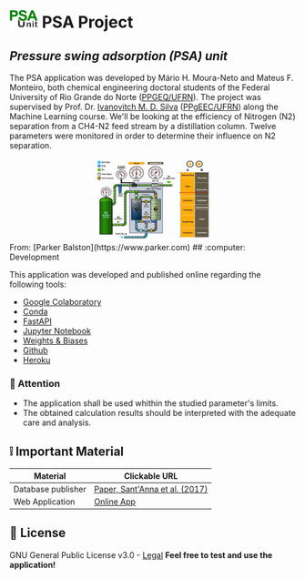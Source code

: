 # <left><img width="50" src="images/PSA_logo.png"></left> PSA Project
## _Pressure swing adsorption (PSA) unit_

The PSA application was developed by Mário H. Moura-Neto and Mateus F. Monteiro, both chemical engineering doctoral students of the Federal University of Rio Grande do Norte ([PPGEQ/UFRN](https://sigaa.ufrn.br/sigaa/public/programa/portal.jsf?id=106)). The project was supervised by Prof. Dr. [Ivanovitch M. D. Silva](https://github.com/ivanovitchm) ([PPgEEC/UFRN](https://sigaa.ufrn.br/sigaa/public/programa/portal.jsf?id=103)) along the Machine Learning course.
We'll be looking at the efficiency of Nitrogen (N2) separation from a CH4-N2 feed stream by a distillation column. Twelve parameters were monitored in order to determine their influence on N2 separation.

<center><img width="200" src="images/PSA_unit.png"></center>
From: [Parker Balston](https://www.parker.com)
## :computer: Development

This application was developed and published online regarding the following tools:
- [Google Colaboratory](https://colab.research.google.com)
- [Conda](https://docs.conda.io/en/latest/) 
- [FastAPI](https://fastapi.tiangolo.com/)
- [Jupyter Notebook](https://jupyter.org/)
- [Weights & Biases](https://wandb.ai/site)
- [Github](https://github.com/)
- [Heroku](https://www.heroku.com/)

### :rotating_light: Attention
- The application shall be used whithin the studied parameter's limits.
- The obtained calculation results should be interpreted with the adequate care and analysis.   

## :grey_exclamation: Important Material

| Material | Clickable URL|
| ------ | ------ |
| Database publisher | [Paper, Sant'Anna et al. (2017)](https://www.sciencedirect.com/science/article/abs/pii/S0098135417302053) |
| Web Application | [Online App](https://n2-purity-app.herokuapp.com/docs) |


## :bookmark_tabs: License

GNU General Public License v3.0 - [Legal](https://www.gnu.org/licenses/gpl-3.0.html)
**Feel free to test and use the application!**

[//]: # (If desired to use multiple references along the markdown file, the links used in the body of the note can be substituted by keywords, then the links get stripped out when the markdown processor does its job. There is no need to format nicely because it shouldn't be seen. For example:)
   [repo]: <https://github.comr>
